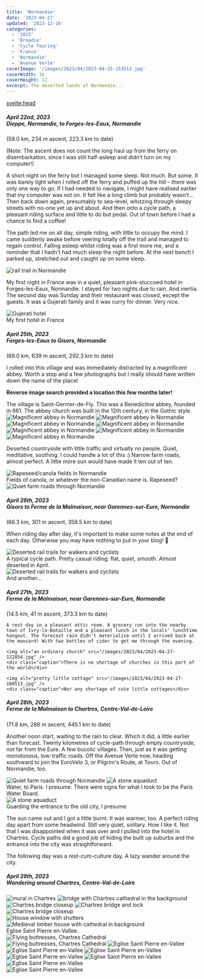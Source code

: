 ```yaml
---
title: 'Normandie'
date: '2023-04-27'
updated: '2023-12-16'
categories:
  - '2023'
  - 'Broadie'
  - 'Cycle Touring'
  - 'France'
  - 'Normandie'
  - 'Avenue Verte'
coverImage: '/images/2023/04/2023-04-25-153513.jpg'
coverWidth: 16
coverHeight: 12
excerpt: The deserted lands of Normandie...
---
```


<svelte:head>

<title>
Normandie
</title>
</svelte:head>

<script>
	import Callout from '$lib/components/Callout.svelte'
</script>

<section class="card">	
	<h5>
		April 22nd, 2023
		<br /> Dieppe, Normandie, to Forges-les-Eaux, Normandie
	</h5>
	(59.0 km, 234 m ascent, 223.3 km to date)
	<p>	
	(Note: The ascent does not count the long haul up from the ferry on disembarkation, since I was still half-asleep and didn’t turn on my computer!)
	</p>
	<p>
	A short night on the ferry but I managed some sleep. Not much. But some. It was barely light when I rolled off the ferry and puffed up the hill &ndash; there was only one way to go. If I had needed to navigate, I might have realised earlier that my computer was not on. It felt like a long climb but probably wasn’t… Then back down again, presumably to sea-level, whizzing through sleepy streets with no-one yet up and about. And then onto a cycle path, a pleasant riding surface and little to do but pedal. Out of town before I had a chance to find a coffee!
	</p>
	<p>
	The path led me on all day, simple riding, with little to occupy the mind. I came suddenly awake before veering totally off the trail and managed to regain control. Falling asleep whilst riding was a first more me, and a reminder that I hadn't had much sleep the night before. At the next bench I parked up, stretched out and caught up on some sleep.
	</p>
	<img alt="rail trail in Normandie" src="/images/2023/04/phone/20230422_1537.jpg" />
	<p>
	My first night in France was in a quiet, pleasant pink-stuccoed hotel in Forges-les-Eaux, Normandie. I stayed for two nights due to rain. And inertia. The second day was Sunday and their restaurant was closed, except the guests. It was a Gujerati family and it was curry for dinner. Very nice.
	</p>
	<img alt="Gujerati hotel" src="/images/2023/04/phone/20230425_1101.jpg" />
	<div class="caption">My first hotel in France</div>
</section>

<section class="card">	
	<h5>
		April 25th, 2023
		<br /> Forges-les-Eaux to Gisors, Normandie
	</h5>
	(69.0 km, 639 m ascent, 292.3 km to date)
	<p>
	I rolled into this village and was immediately distracted by a magnificent abbey. Worth a stop and a few photographs but I really should have written down the name of the place!
	</p>
	<Callout>
	<strong>Reverse image search provided a location this few months later!</strong><p/> The village is Saint-Germer-de-Fly. This was a Benedictine abbey, founded in 661. The abbey church was built in the 12th century, in the Gothic style.
	</Callout>	
	<img alt="Magnificent abbey in Normandie" src="/images/2023/04/2023-04-25-153513.jpg" />	
	<img alt="Magnificent abbey in Normandie" src="/images/2023/04/2023-04-25-153552.jpg" />	
	<img alt="Magnificent abbey in Normandie" src="/images/2023/04/2023-04-25-153740.jpg" />	
	<img alt="Magnificent abbey in Normandie" src="/images/2023/04/2023-04-25-154505.jpg" />	
	<img alt="Magnificent abbey in Normandie" src="/images/2023/04/2023-04-25-155017.jpg" />	
	<img alt="Magnificent abbey in Normandie" src="/images/2023/04/2023-04-25-154848.jpg" />	
	<img alt="Magnificent abbey in Normandie" src="/images/2023/04/2023-04-25-155057.jpg" />
	<p>
	Deserted countryside with little traffic and virtually no people. Quiet, meditative, soothing. I could handle a lot of this :) Narrow farm roads, almost perfect. A little more sun would have made it ten out of ten.
	</p>
    <img alt="Rapeseed/canola fields in Normandie" src="/images/2023/04/2023-04-25-174251.jpg" />
    <div class="caption">Fields of canola, or whatever the non-Canadian name is. Rapeseed?</div>
    <img alt="Quiet farm roads through Normandie" src="/images/2023/04/2023-04-25-174315.jpg" />
</section>

<section class="card">
	<h5>
		April 26th, 2023 <br />
		Gisors to Ferme de la Malmaison, near Garennes-sur-Eure, Normandie
	</h5>
	(66.3 km, 301 m ascent, 358.5 km to date)
	<p>
	When riding day after day, it's important to make some notes at the end of each day. Otherwise you may have nothing to put in your blog! <span class="entity">&#129300;</span>
	</p>
	<img
		alt="Deserted rail trails for walkers and cyclists"
		src="/images/2023/04/2023-04-26-132946.jpg"
	/>
	<div class="caption">
		A typical cycle path. Pretty casual riding: flat, quiet, smooth. Almost deserted in April.
	</div>
	<img
		alt="Deserted rail trails for walkers and cyclists"
		src="/images/2023/04/phone/20230426_1323.jpg"
	/>
	<div class="caption">
		And another...
	</div>

</section>

<section class="card">
	<h5>
		April 27th, 2023
		<br /> Ferme de la Malmaison, near Garennes-sur-Eure, Normandie
	</h5>
	(14.5 km, 41 m ascent, 373.3 km to date)

    A rest day in a pleasant attic room. A grocery run into the nearby town of Ivry-la-Bataille and a pleasant lunch in the locals' lunchtime hangout. The forecast rain didn’t materialise until I arrived back at the mansard! With two bottles of cider to get me through the evening.

    <img alt="an ordinary church" src="/images/2023/04/2023-04-27-122854.jpg" />
    <div class="caption">There is no shortage of churches in this part of the world</div>

    <img alt="pretty little cottage" src="/images/2023/04/2023-04-27-160513.jpg" />
    <div class="caption">Nor any shortage of cute little cottages</div>

</section>

<section class="card">
<h5>
	April 28th, 2023
	<br /> Ferme de la Malmaison to Chartres, Centre-Val-de-Loire
</h5>
(71.8 km, 286 m ascent, 445.1 km to date)

Another noon start, waiting to the rain to clear. Which it did, a little earlier than forecast. Twenty kilometres of cycle-path through empty countryside, not far from the Eure. A few bucolic villages. Then, just as it was getting monotonous, low-traffic roads. Off the Avenue Verte now, heading southward to join the EuroVelo 3, or Pilgrim's Route, at Tours. Out of Normandie, too.

<img alt="Quiet farm roads through Normandie" src="/images/2023/04/2023-04-28-132749.jpg" />

<img alt="A stone aquaduct " src="/images/2023/04/2023-04-28-140816.jpg" />
<div class="caption">Water, to Paris. I presume. There were signs for what I took to be the Paris Water Board.</div>

<div class="width60">
	<img alt="A stone aquaduct " src="/images/2023/04/2023-04-28-172413.jpg" />
	<div class="caption">Guarding the entrance to the old city, I presume</div>
</div>

The sun came out and I got a little burnt. It was warmer, too. A perfect riding day apart from some headwind. Still very quiet, solitary. How I like it. Not that I was disappointed when it was over and I pulled into the hotel in Chartres. Cycle paths did a good job of hiding the built up suburbs and the entrance into the city was straightforward.

The following day was a rest-cum-culture day. A lazy wander around the city.

</section>

<section class="card">
	<h5>
		April 29th, 2023
		<br /> Wandering around Chartres, Centre-Val-de-Loire
	</h5>	
	<img alt="mural in Chartres" src="/images/2023/04/2023-04-29-141431.jpg" />
    <img alt="bridge with Chartres cathedral in the background" src="/images/2023/04/2023-04-29-143120.jpg" />
    <img alt=" Chartres bridge closeup" src="/images/2023/04/2023-04-29-145607.jpg" />
    <img alt=" Chartres bridge and lock" src="/images/2023/04/2023-04-29-145324.jpg" />
    <div class="width70"><img alt=" Chartres bridge closeup" src="/images/2023/04/2023-04-29-153841.jpg" /></div>
    <img alt="House window with shutters" src="/images/2023/04/2023-04-29-154041.jpg" />
    <img alt="Medieval timber house with cathedral in background" src="/images/2023/04/2023-04-29-154410.jpg" />
    <div class="text-center">Eglise Saint Pierre en-Vallee.</div>
    <img alt="Flying buttresses, Chartres Cathedral" src="/images/2023/04/2023-04-29-155132.jpg" />
    <img alt="Flying buttresses, Chartres Cathedral" src="/images/2023/04/2023-04-29-155558.jpg" />
    <img alt="Eglise Saint Pierre en-Vallee" src="/images/2023/04/2023-04-29-160128.jpg" />
    <img alt="Eglise Saint Pierre en-Vallee" src="/images/2023/04/2023-04-29-160239.jpg" />
    <img alt="Eglise Saint Pierre en-Vallee" src="/images/2023/04/2023-04-29-160517.jpg" />
    <img alt="Eglise Saint Pierre en-Vallee" src="/images/2023/04/2023-04-29-171450.jpg" />
    <img alt="Eglise Saint Pierre en-Vallee" src="/images/2023/04/2023-04-29-172312.jpg" />
    <div class="width70"><img alt="Eglise Saint Pierre en-Vallee" src="/images/2023/04/2023-04-29-174408.jpg" /></div>
    <div class="width60"><img alt="Eglise Saint Pierre en-Vallee" src="/images/2023/04/2023-04-29-180758.jpg" /></div>

</section>
